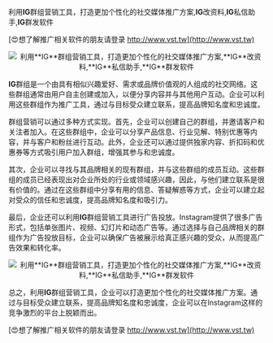 利用**IG**群组营销工具，打造更加个性化的社交媒体推广方案,**IG**改资料,**IG**私信助手,**IG**群发软件

[😍想了解推广相关软件的朋友请登录 http://www.vst.tw](http://www.vst.tw)

 <center><img src="https://vst.tw/MP4/tuiguang/png/0.png" alt="利用**IG**群组营销工具，打造更加个性化的社交媒体推广方案,**IG**改资料,**IG**私信助手,**IG**群发软件"></center>

**IG**群组是一个由具有相似兴趣爱好、需求或品牌价值观的人组成的社交网络。这些群组通常由用户自主创建或加入，以便分享内容并与其他用户互动。企业可以利用这些群组作为推广工具，通过与目标受众建立联系，提高品牌知名度和忠诚度。

群组营销可以通过多种方式实现。首先，企业可以创建自己的群组，并邀请客户和关注者加入。在这些群组中，企业可以分享产品信息、行业见解、特别优惠等内容，并与客户和粉丝进行互动。此外，企业还可以通过提供独家内容、折扣码和优惠券等方式吸引用户加入群组，增强其参与和忠诚度。

其次，企业可以寻找与其品牌相关的现有群组，并与这些群组的成员互动。这些群组的成员已经表现出对企业所处的行业或领域感兴趣，因此，与他们建立联系是很有价值的。通过在这些群组中分享有用的信息、答疑解惑等方式，企业可以建立起对受众的信任和忠诚度，提高品牌知名度和吸引力。

最后，企业还可以利用**IG**群组营销工具进行广告投放。Instagram提供了很多广告形式，包括单张图片、视频、幻灯片和动态广告等。通过选择与自己品牌相关的群组作为广告投放目标，企业可以确保广告被展示给真正感兴趣的受众，从而提高广告效果和转化率。

 <center><img src="https://vst.tw/MP4/tuiguang/png/8.png" alt="利用**IG**群组营销工具，打造更加个性化的社交媒体推广方案,**IG**改资料,**IG**私信助手,**IG**群发软件"></center>

总之，利用**IG**群组营销工具，企业可以打造更加个性化的社交媒体推广方案。通过与目标受众建立联系，提高品牌知名度和忠诚度，企业可以在Instagram这样的竞争激烈的平台上脱颖而出。

[😍想了解推广相关软件的朋友请登录 http://www.vst.tw](http://www.vst.tw)



